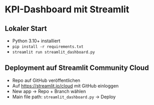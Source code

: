 # KPI-Dashboard mit Streamlit

## Lokaler Start
- Python 3.10+ installiert
- `pip install -r requirements.txt`
- `streamlit run streamlit_dashboard.py`

## Deployment auf Streamlit Community Cloud
- Repo auf GitHub veröffentlichen
- Auf https://streamlit.io/cloud mit GitHub einloggen
- New app -> Repo + Branch wählen
- Main file path: `streamlit_dashboard.py` -> Deploy

